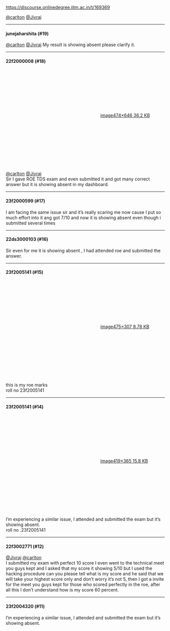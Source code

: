 https://discourse.onlinedegree.iitm.ac.in/t/169369

<a class="mention" href="/u/carlton">@carlton</a> <a class="mention" href="/u/jivraj">@Jivraj</a></p><hr>

<h4>junejaharshita (#19)</h4>
<p><a class="mention" href="/u/carlton">@carlton</a> <a class="mention" href="/u/jivraj">@Jivraj</a> My result is showing absent please clarify it.</p><hr>

<h4>22f2000008 (#18)</h4>
<p><div class="lightbox-wrapper"><a class="lightbox" data-download-href="/uploads/short-url/rFVPhXl4H2sgpj4ZyCwaLooKwlE.png?dl=1" href="https://europe1.discourse-cdn.com/flex013/uploads/iitm/original/3X/c/1/c1f828601afe092728b36a080329f7766673f78e.png" rel="noopener nofollow ugc" title="image"><div class="meta"><svg aria-hidden="true" class="fa d-icon d-icon-far-image svg-icon"><use href="#far-image"></use></svg><span class="filename">image</span><span class="informations">474×646 36.2 KB</span><svg aria-hidden="true" class="fa d-icon d-icon-discourse-expand svg-icon"><use href="#discourse-expand"></use></svg></div></a></div><br/>
<a class="mention" href="/u/carlton">@carlton</a> <a class="mention" href="/u/jivraj">@Jivraj</a><br/>
Sir I gave ROE TDS exam and even submitted it  and got many correct answer  but it is showing absent in my dashboard.</p><hr>

<h4>23f2000599 (#17)</h4>
<p>I am facing the same issue sir and it’s really scaring me now cause I put so much effort into it ang got 7/10 and now it is showing absent even though i submitted several times</p><hr>

<h4>22ds3000103 (#16)</h4>
<p>Sir even for me it is showing absent , I had attended roe and submitted the answer.</p><hr>

<h4>23f2005141 (#15)</h4>
<p><div class="lightbox-wrapper"><a class="lightbox" data-download-href="/uploads/short-url/3gt0tcQ5KtjywGAdqPzBrJuYXu0.png?dl=1" href="https://europe1.discourse-cdn.com/flex013/uploads/iitm/original/3X/1/6/16e312e0bf3c6a2cfff1f44452360fc1e60bd0d0.png" rel="noopener nofollow ugc" title="image"><div class="meta"><svg aria-hidden="true" class="fa d-icon d-icon-far-image svg-icon"><use href="#far-image"></use></svg><span class="filename">image</span><span class="informations">475×307 8.78 KB</span><svg aria-hidden="true" class="fa d-icon d-icon-discourse-expand svg-icon"><use href="#discourse-expand"></use></svg></div></a></div><br/>
this is my roe marks<br/>
roll no 23f2005141</p><hr>

<h4>23f2005141 (#14)</h4>
<p><div class="lightbox-wrapper"><a class="lightbox" data-download-href="/uploads/short-url/c2w8AFazZvBwwZu5klOKfcpdaPl.png?dl=1" href="https://europe1.discourse-cdn.com/flex013/uploads/iitm/original/3X/5/4/5462f6fb7e5359b6b11a6a5ca8235b3bcf597dff.png" rel="noopener nofollow ugc" title="image"><div class="meta"><svg aria-hidden="true" class="fa d-icon d-icon-far-image svg-icon"><use href="#far-image"></use></svg><span class="filename">image</span><span class="informations">419×365 15.8 KB</span><svg aria-hidden="true" class="fa d-icon d-icon-discourse-expand svg-icon"><use href="#discourse-expand"></use></svg></div></a></div><br/>
I’m experiencing a similar issue, I attended and submitted the exam but it’s showing absent.<br/>
roll no .23f2005141</p><hr>

<h4>22f3002771 (#12)</h4>
<p><a class="mention" href="/u/jivraj">@Jivraj</a> <a class="mention" href="/u/carlton">@carlton</a><br/>
I submitted my exam with perfect 10 score I even went to the technical meet you guys kept and I asked that my score it showing 5/10 but I used the hacking procedure can you please tell what is my score and he said that we will take your highest score only and don’t worry it’s not 5, then I got a invite for the meet you guys kept for those who scored perfectly in the roe, after all this I don’t understand how is my score 60 percent.</p><hr>

<h4>23f2004320 (#11)</h4>
<p>I’m experiencing a similar issue, I attended and submitted the exam but it’s showing absent.